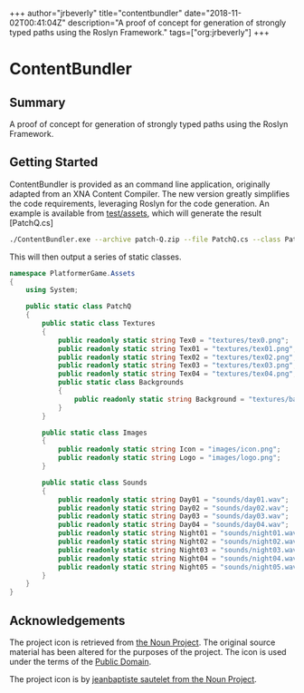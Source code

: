 +++
author="jrbeverly"
title="contentbundler"
date="2018-11-02T00:41:04Z"
description="A proof of concept for generation of strongly typed paths using the Roslyn Framework."
tags=["org:jrbeverly"]
+++

# ContentBundler

## Summary

A proof of concept for generation of strongly typed paths using the Roslyn Framework.

## Getting Started

ContentBundler is provided as an command line application, originally adapted from an XNA Content Compiler. The new version greatly simplifies the code requirements, leveraging Roslyn for the code generation. An example is available from [test/assets](test/assets), which will generate the result [PatchQ.cs]

```bash
./ContentBundler.exe --archive patch-Q.zip --file PatchQ.cs --class PatchQ --namespace PlatformerGame.Assets
```

This will then output a series of static classes.

```csharp
namespace PlatformerGame.Assets
{
    using System;

    public static class PatchQ
    {
        public static class Textures
        {
            public readonly static string Tex0 = "textures/tex0.png";
            public readonly static string Tex01 = "textures/tex01.png";
            public readonly static string Tex02 = "textures/tex02.png";
            public readonly static string Tex03 = "textures/tex03.png";
            public readonly static string Tex04 = "textures/tex04.png";
            public static class Backgrounds
            {
                public readonly static string Background = "textures/backgrounds/background.png";
            }
        }

        public static class Images
        {
            public readonly static string Icon = "images/icon.png";
            public readonly static string Logo = "images/logo.png";
        }

        public static class Sounds
        {
            public readonly static string Day01 = "sounds/day01.wav";
            public readonly static string Day02 = "sounds/day02.wav";
            public readonly static string Day03 = "sounds/day03.wav";
            public readonly static string Day04 = "sounds/day04.wav";
            public readonly static string Night01 = "sounds/night01.wav";
            public readonly static string Night02 = "sounds/night02.wav";
            public readonly static string Night03 = "sounds/night03.wav";
            public readonly static string Night04 = "sounds/night04.wav";
            public readonly static string Night05 = "sounds/night05.wav";
        }
    }
}
```

## Acknowledgements

The project icon is retrieved from [the Noun Project](docs/icon/icon.json). The original source material has been altered for the purposes of the project. The icon is used under the terms of the [Public Domain](https://creativecommons.org/publicdomain/zero/1.0/).

The project icon is by [jeanbaptiste sautelet from the Noun Project](https://thenounproject.com/term/crane/102655/).